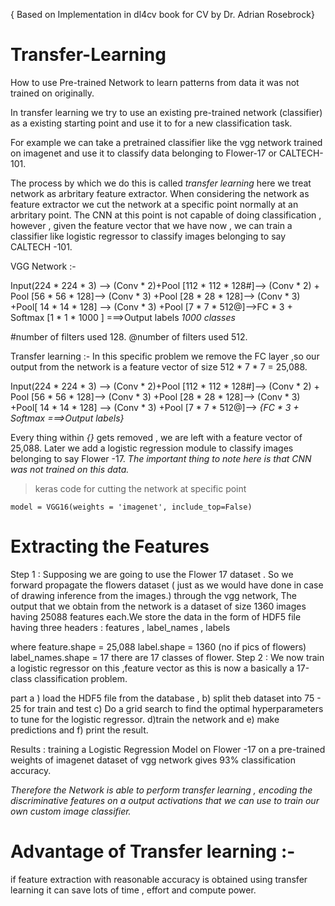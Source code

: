 { Based on Implementation in dl4cv book for CV by Dr. Adrian Rosebrock}
# Transfer-Learning
How to use Pre-trained Network to learn patterns from data it was not trained on originally.

In transfer learning we try to use an existing pre-trained network (classifier) as a existing starting point and use it to for a new classification task. 

For example we can take a pretrained classifier like the vgg network trained on imagenet and use it to classify data belonging to Flower-17 or CALTECH-101.

The process by which we do this is called _transfer learning_ here we treat network as arbritary feature extractor. When considering the network as feature extractor we cut the network at a specific point normally at an arbritary point. The CNN at this point is not capable of doing classification , however , given the feature vector that we have now , we can train a classifier like logistic regressor to classify images belonging to say CALTECH -101.

VGG Network :-

Input(224 * 224 * 3) --> (Conv * 2)+Pool [112 * 112 * 128#]--> (Conv * 2) + Pool [56 * 56 * 128]--> (Conv * 3) +Pool [28 * 28 * 128]--> (Conv * 3) +Pool[ 14 * 14 * 128] --> (Conv * 3) +Pool [7 * 7 * 512@]-->FC * 3 + Softmax [1 * 1 * 1000 ] ===>Output labels _1000 classes_
       
#number of filters used 128.
@number of filters used 512.

Transfer learning :-
In this specific problem we remove the FC layer ,so our output from the network is a feature vector of size 512 * 7 * 7 = 25,088.

Input(224 * 224 * 3) --> (Conv * 2)+Pool [112 * 112 * 128#]--> (Conv * 2) + Pool [56 * 56 * 128]--> (Conv * 3) +Pool [28 * 28 * 128]--> (Conv * 3) +Pool[ 14 * 14 * 128] --> (Conv * 3) +Pool [7 * 7 * 512@]-->  _{FC * 3 + Softmax ===>Output labels}_

Every thing within _{}_ gets removed , we are left with a feature vector of 25,088. Later we add a logistic regression module to classify images belonging to say Flower -17. _The important thing to note here is that CNN was not trained on this data._


>keras code for cutting the network at specific point

`model = VGG16(weights = 'imagenet', include_top=False)`


# Extracting the Features 
Step 1 :
Supposing we are going to use the Flower 17 dataset . So we forward propagate the flowers dataset ( just as we would have done in case of drawing inference from the images.) through the vgg network, The output that we obtain from the network is a dataset of size 1360 images having 25088 features each.We store the data in the form of HDF5 file having three headers : features , label_names , labels

where feature.shape = 25,088
label.shape = 1360 (no if pics of flowers)
label_names.shape = 17 there are 17 classes of flower.
Step 2 :
We now train a logistic regressor on this ,feature vector as this is now a basically a 17-class classification problem.

part a ) load the HDF5 file from the database , 
b) split theb dataset into 75 - 25 for train and test
c) Do a grid search to find the optimal hyperparameters to tune for the logistic regressor.
d)train the network and 
e) make predictions and
f) print the result.

Results : training a Logistic Regression Model on Flower -17 on a pre-trained weights of imagenet dataset of vgg network gives 93% classification accuracy.

_Therefore the Network is able to perform transfer learning , encoding the discriminative features on a output activations that we can use to train our own custom image classifier._

# Advantage of Transfer learning :-
if feature extraction with reasonable accuracy is obtained using transfer learning it can save lots of time , effort and compute power.
